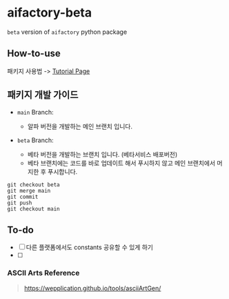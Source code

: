 # aifactory-beta

`beta` version of `aifactory` python package


## How-to-use

패키지 사용법 -> [Tutorial Page](https://github.com/aifactory-competition-community/aifactory-beta-tutorial)

## 패키지 개발 가이드

- `main` Branch:
  - 알파 버전을 개발하는 메인 브랜치 입니다.


- `beta` Branch: 
  - 베타 버전을 개발하는 브랜치 입니다. (베타서비스 배포버전)
  - 베타 브랜치에는 코드를 바로 업데이트 해서 푸시하지 않고 메인 브랜치에서 머지한 후 푸시합니다.

```
git checkout beta
git merge main
git commit
git push
git checkout main
```


## To-do
 - [ ] 다른 플랫폼에서도 constants 공유할 수 있게 하기
 - [ ] 


### ASCII Arts Reference
> https://wepplication.github.io/tools/asciiArtGen/
